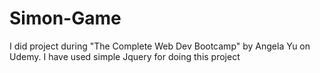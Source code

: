 # Simon-Game
I did project during "The Complete Web Dev Bootcamp" by Angela Yu on Udemy.
I have used simple Jquery for doing this project
